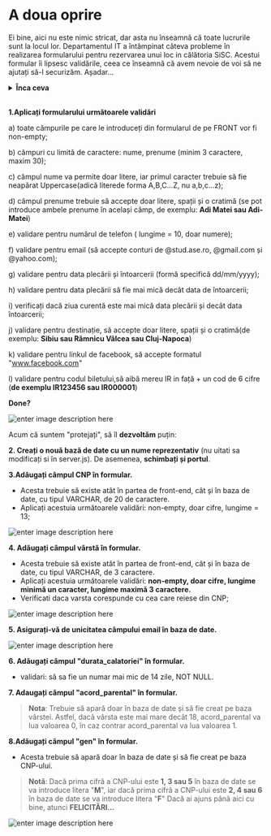# A doua oprire
Ei bine, aici nu este nimic stricat, dar asta nu înseamnă că toate lucrurile sunt la locul lor. Departamentul IT a întâmpinat câteva probleme în realizarea formularului pentru rezervarea unui loc in călătoria SiSC. Acestui formular îi lipsesc validările, ceea ce înseamnă că avem nevoie de voi să ne ajutați să-l securizăm. Așadar...

 <details>
    <summary><b>Înca ceva</b></summary>
    <br>
    <p> Nu uitați că puteți căuta și pe </p>
    <img src="./formularTema/front-end/assets/totally-useless/Google.jpg">    
    </details>
<br>

**1.Aplicați formularului următoarele validări**

a) toate câmpurile pe care le introduceți din formularul de pe FRONT vor fi non-empty;

b) câmpuri cu limită de caractere: nume, prenume (minim 3 caractere, maxim 30);

c) câmpul nume va permite doar litere, iar primul caracter trebuie să fie neapărat Uppercase(adică literede forma A,B,C...Z, nu a,b,c...z);

d) câmpul prenume trebuie să accepte doar litere, spații și o cratimă (se pot introduce ambele prenume în același câmp, de exemplu: **Adi Matei sau Adi-Matei**)

e) validare pentru numărul de telefon ( lungime = 10, doar numere);

f) validare pentru email (să accepte conturi de @stud.ase.ro, @gmail.com și @yahoo.com);

g) validare pentru data plecării și întoarcerii (formă specifică dd/mm/yyyy);

h) validare pentru data plecării să fie mai mică decât data de întoarcerii;

i) verificați dacă ziua curentă este mai mică data plecării și decât data întoarcerii;

j) validare pentru destinație, să accepte doar litere, spații și o cratimă(de exemplu: **Sibiu sau Râmnicu Vâlcea sau Cluj-Napoca**)

k) validare pentru linkul de facebook, să accepte formatul "www.facebook.com"

l) validare pentru codul biletului,să aibă mereu IR in față + un cod de 6 cifre (**de exemplu IR123456 sau IR000001**)

**Done?**

![enter image description here](https://acegif.com/wp-content/uploads/gif-good-job-79.gif)

Acum că suntem "protejați", să îl **dezvoltăm** puțin:

**2. Creați o nouă bază de date cu un nume reprezentativ** (nu uitati sa modificați si în server.js). De asemenea, **schimbați și portul**.

**3.Adăugați câmpul CNP în formular.**
 - Acesta trebuie să existe atât în partea de front-end, cât și în baza de date, cu tipul VARCHAR, de 20 de caractere.
 -   Aplicați acestuia următoarele validări: non-empty, doar cifre, lungime = 13;
 
 ![enter image description here](https://media.tenor.com/ld7RE14UD1gAAAAC/doutei-superbad.gif)

**4. Adăugați câmpul vârstă în formular.**
 -   Acesta trebuie să existe atât în partea de front-end, cât și în baza de date, cu tipul VARCHAR, de 3 caractere.
 -   Aplicați acestuia următoarele validări: **non-empty, doar cifre, lungime minimă un caracter, lungime maximă 3 caractere.**
 -   Verificati daca varsta corespunde cu cea care reiese din CNP;
  
 ![enter image description here](https://media0.giphy.com/media/Rbt3HJ6pSpyco/200.gif)
 
**5. Asigurați-vă de unicitatea câmpului email în baza de date.**

![enter image description here](https://media.tenor.com/2xv5C-X7DsQAAAAC/mail-puppy.gif)

**6. Adăugați câmpul "durata_calatoriei" în formular.**
- validari: să sa fie un numar mai mic de 14 zile, NOT NULL.

**7. Adaugați câmpul "acord_parental" în formular.**

> **Nota**: Trebuie să apară doar în baza de date și să fie creat pe baza vârstei. Astfel, dacă vârsta este mai mare decât 18, acord_parental va lua valoarea 0, în caz contrar acord_parental va lua valoarea 1.

**8.Adăugați câmpul "gen" în formular.**
 - Acesta trebuie să apară doar în baza de date și să fie creat pe baza CNP-ului.
> **Notă**: Dacă prima cifră a CNP-ului este **1, 3 sau 5** în baza de date se va introduce litera "**M**", iar dacă prima cifră a CNP-ului este **2, 4 sau 6** în baza de date se va introduce litera "**F**"
Dacă ai ajuns până aici cu bine, atunci **FELICITĂRI...**

![enter image description here](https://cdn.discordapp.com/attachments/1009189328158720082/1034206452333674646/giphy.gif)
